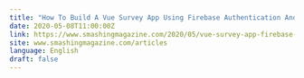 ```yaml
---
title: "How To Build A Vue Survey App Using Firebase Authentication And Database"
date: 2020-05-08T11:00:00Z
link: https://www.smashingmagazine.com/2020/05/vue-survey-app-firebase-authentication-database/?utm_medium=RSS&utm_source=news.12bit.vn
site: www.smashingmagazine.com/articles
language: English
draft: false
---
```

